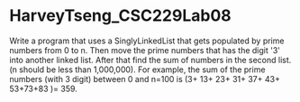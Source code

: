 # HarveyTseng_CSC229Lab08

Write a program that uses a SinglyLinkedList that gets populated by prime numbers from 0 to n. Then move the prime numbers that has the digit '3' into another linked list. After that find the sum of numbers in the second list.  (n should be less than 1,000,000).
For example, the sum of the prime numbers (with 3 digit) between 0 and n=100 is (3+ 13+  23+ 31+ 37+ 43+  53+73+83 )= 359.
